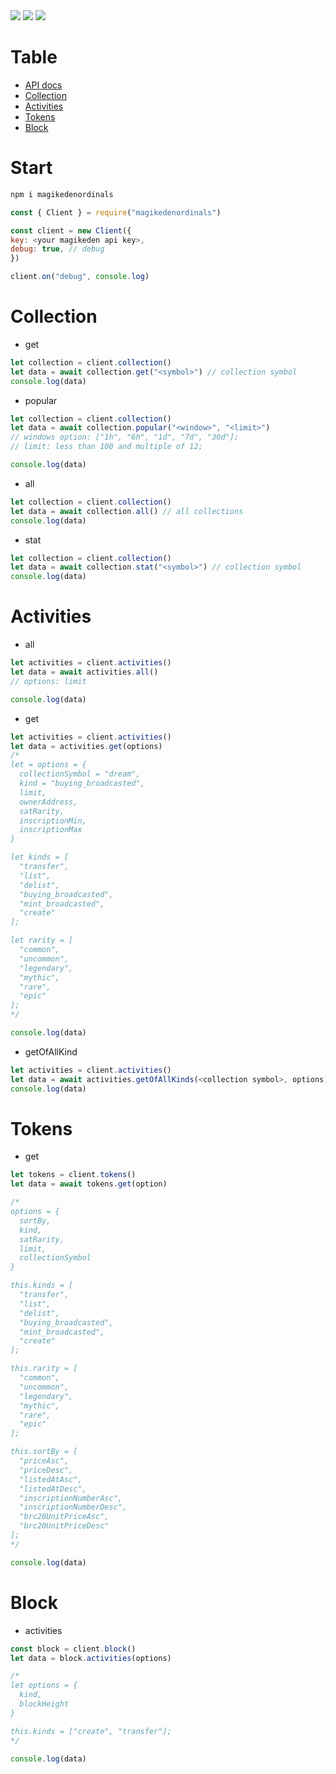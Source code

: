 
  <img src="https://img.shields.io/npm/dt/magikedenordinals?style=for-the-badge">
  <img src="https://img.shields.io/npm/v/magikedenordinals?style=for-the-badge">
  <a href="https://discord.com/invite/zMpN575jyD"> <img src="https://img.shields.io/badge/Server-Invite-brightgreen" href="">
  </a>

# Table
- [API docs](https://docs.magiceden.io/reference/ordinals-overview)
- [Collection](#Collection)
- [Activities](#Activities)
- [Tokens](#Tokens)
- [Block](#Block)

# Start
```bash
npm i magikedenordinals
```

```js
const { Client } = require("magikedenordinals")

const client = new Client({
key: <your magikeden api key>,
debug: true, // debug
})

client.on("debug", console.log)
```

# Collection
+ get
```js
let collection = client.collection()
let data = await collection.get("<symbol>") // collection symbol
console.log(data)
```

+ popular
```js
let collection = client.collection()
let data = await collection.popular("<window>", "<limit>")
// windows option: ["1h", "6h", "1d", "7d", "30d"];
// limit: less than 100 and multiple of 12;

console.log(data)
```

+ all
```js
let collection = client.collection()
let data = await collection.all() // all collections
console.log(data)
```

+ stat
```js
let collection = client.collection()
let data = await collection.stat("<symbol>") // collection symbol
console.log(data)
```

# Activities
+ all
```js
let activities = client.activities()
let data = await activities.all()
// options: limit

console.log(data)
```

+ get
```js
let activities = client.activities()
let data = activities.get(options)
/*
let = options = {
  collectionSymbol = "dream",
  kind = "buying_broadcasted",
  limit,
  ownerAddress,
  satRarity,
  inscriptionMin,
  inscriptionMax
}

let kinds = [
  "transfer",
  "list",
  "delist",
  "buying_broadcasted",
  "mint_broadcasted",
  "create"
];

let rarity = [
  "common",
  "uncommon",
  "legendary",
  "mythic",
  "rare",
  "epic"
];
*/

console.log(data)
```

+ getOfAllKind
```js
let activities = client.activities()
let data = await activities.getOfAllKinds(<collection symbol>, options) // same options as get
console.log(data)
```

# Tokens
+ get 
```js
let tokens = client.tokens()
let data = await tokens.get(option)

/*
options = {
  sortBy,
  kind,
  satRarity,
  limit,
  collectionSymbol
}

this.kinds = [
  "transfer",
  "list",
  "delist",
  "buying_broadcasted",
  "mint_broadcasted",
  "create"
];

this.rarity = [
  "common",
  "uncommon",
  "legendary",
  "mythic",
  "rare",
  "epic"
];

this.sortBy = [
  "priceAsc",
  "priceDesc",
  "listedAtAsc",
  "listedAtDesc",
  "inscriptionNumberAsc",
  "inscriptionNumberDesc",
  "brc20UnitPriceAsc",
  "brc20UnitPriceDesc"
];
*/

console.log(data)
```

# Block 
+ activities
```js
const block = client.block()
let data = block.activities(options)

/* 
let options = {
  kind,
  blockHeight
}

this.kinds = ["create", "transfer"];
*/

console.log(data)
```